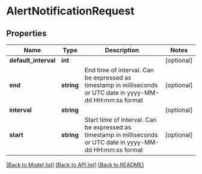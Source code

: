 # AlertNotificationRequest

## Properties
| Name                 | Type       | Description                                                                                                     | Notes      |
| -------------------- | ---------- | --------------------------------------------------------------------------------------------------------------- | ---------- |
| **default_interval** | **int**    |                                                                                                                 | [optional] |
| **end**              | **string** | End time of interval. Can be expressed as timestamp in milliseconds or UTC date in yyyy-MM-dd HH:mm:ss format   | [optional] |
| **interval**         | **string** |                                                                                                                 | [optional] |
| **start**            | **string** | Start time of interval. Can be expressed as timestamp in milliseconds or UTC date in yyyy-MM-dd HH:mm:ss format | [optional] |

[[Back to Model list]](../../README.md#documentation-for-models) [[Back to API list]](../../README.md#documentation-for-api-endpoints) [[Back to README]](../../README.md)
